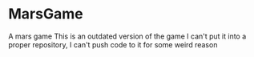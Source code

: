 # MarsGame
A mars game
This is an outdated version of the game
I can't put it into a proper repository, I can't push code to it for some weird reason

